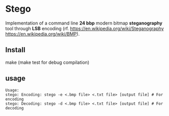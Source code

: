 # Stego

Implementation of a command line **24 bbp** modern bitmap **steganography** tool through **LSB** encoding (rf. https://en.wikipedia.org/wiki/Steganography https://en.wikipedia.org/wiki/BMP). 
                                                         
## Install 

make (make test for debug compilation) 

## usage
```
Usage:
stego: Encoding: stego -e <.bmp file> <.txt file> [output file] # For encoding
stego: Decoding: stego -d <.bmp file> <.txt file> [output file] # For decoding
```



